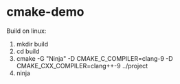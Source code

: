 # cmake-demo
Build on linux:
1. mkdir build
2. cd build
3. cmake -G "Ninja" -D CMAKE_C_COMPILER=clang-9 -D CMAKE_CXX_COMPILER=clang++-9 ../project
4. ninja
